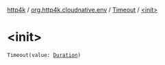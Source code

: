 [http4k](../../index.md) / [org.http4k.cloudnative.env](../index.md) / [Timeout](index.md) / [&lt;init&gt;](./-init-.md)

# &lt;init&gt;

`Timeout(value: `[`Duration`](https://docs.oracle.com/javase/9/docs/api/java/time/Duration.html)`)`